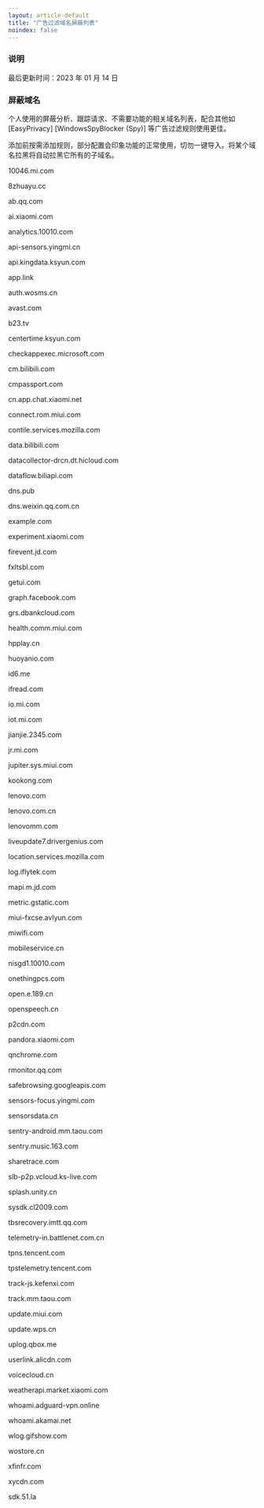 ```yaml
---
layout: article-default
title: "广告过滤域名屏蔽列表"
noindex: false
---
```


<article>
    <h3>说明</h3>
        最后更新时间：2023 年 01 月 14 日
    <h3>屏蔽域名</h3>
        个人使用的屏蔽分析、跟踪请求、不需要功能的相关域名列表，配合其他如 [EasyPrivacy] [WindowsSpyBlocker (Spy)] 等广告过滤规则使用更佳。
        <p>添加前按需添加规则，部分配置会印象功能的正常使用，切勿一键导入。将某个域名拉黑将自动拉黑它所有的子域名。
        <p>10046.mi.com
        <p>8zhuayu.cc
        <p>ab.qq.com
        <p>ai.xiaomi.com
        <p>analytics.10010.com
        <p>api-sensors.yingmi.cn
        <p>api.kingdata.ksyun.com
        <p>app.link
        <p>auth.wosms.cn
        <p>avast.com
        <p>b23.tv
        <p>centertime.ksyun.com
        <p>checkappexec.microsoft.com
        <p>cm.bilibili.com
        <p>cmpassport.com
        <p>cn.app.chat.xiaomi.net
        <p>connect.rom.miui.com
        <p>contile.services.mozilla.com
        <p>data.bilibili.com
        <p>datacollector-drcn.dt.hicloud.com
        <p>dataflow.biliapi.com
        <p>dns.pub
        <p>dns.weixin.qq.com.cn
        <p>example.com
        <p>experiment.xiaomi.com
        <p>firevent.jd.com
        <p>fxltsbl.com
        <p>getui.com
        <p>graph.facebook.com
        <p>grs.dbankcloud.com
        <p>health.comm.miui.com
        <p>hpplay.cn
        <p>huoyanio.com
        <p>id6.me
        <p>ifread.com
        <p>io.mi.com
        <p>iot.mi.com
        <p>jianjie.2345.com
        <p>jr.mi.com
        <p>jupiter.sys.miui.com
        <p>kookong.com
        <p>lenovo.com
        <p>lenovo.com.cn
        <p>lenovomm.com
        <p>liveupdate7.drivergenius.com
        <p>location.services.mozilla.com
        <p>log.iflytek.com
        <p>mapi.m.jd.com
        <p>metric.gstatic.com
        <p>miui-fxcse.avlyun.com
        <p>miwifi.com
        <p>mobileservice.cn
        <p>nisgd1.10010.com
        <p>onethingpcs.com
        <p>open.e.189.cn
        <p>openspeech.cn
        <p>p2cdn.com
        <p>pandora.xiaomi.com
        <p>qnchrome.com
        <p>rmonitor.qq.com
        <p>safebrowsing.googleapis.com
        <p>sensors-focus.yingmi.com
        <p>sensorsdata.cn
        <p>sentry-android.mm.taou.com
        <p>sentry.music.163.com
        <p>sharetrace.com
        <p>slb-p2p.vcloud.ks-live.com
        <p>splash.unity.cn
        <p>sysdk.cl2009.com
        <p>tbsrecovery.imtt.qq.com
        <p>telemetry-in.battlenet.com.cn
        <p>tpns.tencent.com
        <p>tpstelemetry.tencent.com
        <p>track-js.kefenxi.com
        <p>track.mm.taou.com
        <p>update.miui.com
        <p>update.wps.cn
        <p>uplog.qbox.me
        <p>userlink.alicdn.com
        <p>voicecloud.cn
        <p>weatherapi.market.xiaomi.com
        <p>whoami.adguard-vpn.online
        <p>whoami.akamai.net
        <p>wlog.gifshow.com
        <p>wostore.cn
        <p>xfinfr.com
        <p>xycdn.com
        <p>sdk.51.la
</article>
